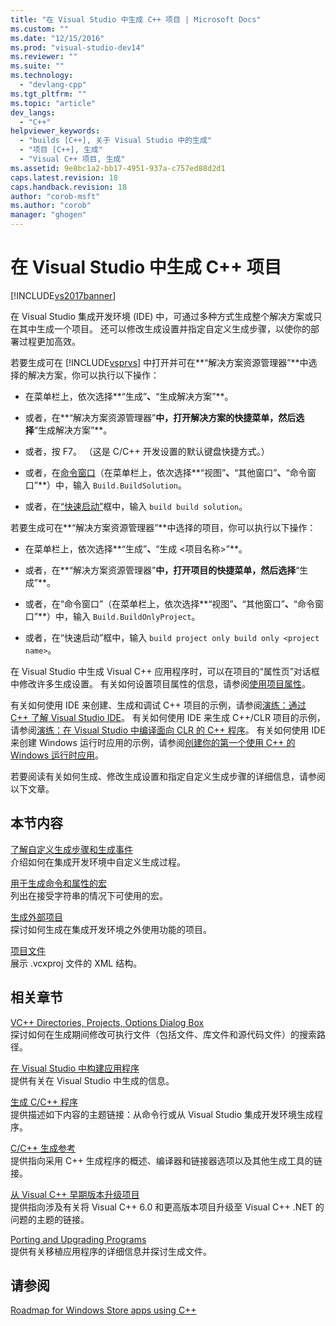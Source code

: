 ```yaml
---
title: "在 Visual Studio 中生成 C++ 项目 | Microsoft Docs"
ms.custom: ""
ms.date: "12/15/2016"
ms.prod: "visual-studio-dev14"
ms.reviewer: ""
ms.suite: ""
ms.technology: 
  - "devlang-cpp"
ms.tgt_pltfrm: ""
ms.topic: "article"
dev_langs: 
  - "C++"
helpviewer_keywords: 
  - "builds [C++], 关于 Visual Studio 中的生成"
  - "项目 [C++], 生成"
  - "Visual C++ 项目, 生成"
ms.assetid: 9e8bc1a2-bb17-4951-937a-c757ed88d2d1
caps.latest.revision: 18
caps.handback.revision: 18
author: "corob-msft"
ms.author: "corob"
manager: "ghogen"
---
```

# 在 Visual Studio 中生成 C++ 项目
[!INCLUDE[vs2017banner](../assembler/inline/includes/vs2017banner.md)]

在 Visual Studio 集成开发环境 \(IDE\) 中，可通过多种方式生成整个解决方案或只在其中生成一个项目。  还可以修改生成设置并指定自定义生成步骤，以使你的部署过程更加高效。  
  
 若要生成可在 [!INCLUDE[vsprvs](../assembler/masm/includes/vsprvs_md.md)] 中打开并可在**“解决方案资源管理器”**中选择的解决方案，你可以执行以下操作：  
  
-   在菜单栏上，依次选择**“生成”**、**“生成解决方案”**。  
  
-   或者，在**“解决方案资源管理器”**中，打开解决方案的快捷菜单，然后选择**“生成解决方案”**。  
  
-   或者，按 F7。  （这是 C\/C\+\+ 开发设置的默认键盘快捷方式。）  
  
-   或者，在[命令窗口](../Topic/Command%20Window.md)（在菜单栏上，依次选择**“视图”**、**“其他窗口”**、**“命令窗口”**）中，输入 `Build.BuildSolution`。  
  
-   或者，在[“快速启动”](../Topic/Quick%20Launch,%20Environment,%20Options%20Dialog%20Box.md)框中，输入 `build build solution`。  
  
 若要生成可在**“解决方案资源管理器”**中选择的项目，你可以执行以下操作：  
  
-   在菜单栏上，依次选择**“生成”**、**“生成 \<项目名称\>”**。  
  
-   或者，在**“解决方案资源管理器”**中，打开项目的快捷菜单，然后选择**“生成”**。  
  
-   或者，在“命令窗口”（在菜单栏上，依次选择**“视图”**、**“其他窗口”**、**“命令窗口”**）中，输入 `Build.BuildOnlyProject`。  
  
-   或者，在“快速启动”框中，输入 `build project only build only <project name>`。  
  
 在 Visual Studio 中生成 Visual C\+\+ 应用程序时，可以在项目的“属性页”对话框中修改许多生成设置。  有关如何设置项目属性的信息，请参阅[使用项目属性](../ide/working-with-project-properties.md)。  
  
 有关如何使用 IDE 来创建、生成和调试 C\+\+ 项目的示例，请参阅[演练：通过 C\+\+ 了解 Visual Studio IDE](../Topic/Getting%20Started%20with%20C++%20in%20Visual%20Studio.md)。  有关如何使用 IDE 来生成 C\+\+\/CLR 项目的示例，请参阅[演练：在 Visual Studio 中编译面向 CLR 的 C\+\+ 程序](../ide/walkthrough-compiling-a-cpp-program-that-targets-the-clr-in-visual-studio.md)。  有关如何使用 IDE 来创建 Windows 运行时应用的示例，请参阅[创建你的第一个使用 C\+\+ 的 Windows 运行时应用](http://msdn.microsoft.com/library/windows/apps/hh974580.aspx)。  
  
 若要阅读有关如何生成、修改生成设置和指定自定义生成步骤的详细信息，请参阅以下文章。  
  
## 本节内容  
 [了解自定义生成步骤和生成事件](../ide/understanding-custom-build-steps-and-build-events.md)  
 介绍如何在集成开发环境中自定义生成过程。  
  
 [用于生成命令和属性的宏](../ide/common-macros-for-build-commands-and-properties.md)  
 列出在接受字符串的情况下可使用的宏。  
  
 [生成外部项目](../ide/building-external-projects.md)  
 探讨如何生成在集成开发环境之外使用功能的项目。  
  
 [项目文件](../ide/project-files.md)  
 展示 .vcxproj 文件的 XML 结构。  
  
## 相关章节  
 [VC\+\+ Directories, Projects, Options Dialog Box](http://msdn.microsoft.com/zh-cn/e027448b-c811-4c3d-8531-4325ad3f6e02)  
 探讨如何在生成期间修改可执行文件（包括文件、库文件和源代码文件）的搜索路径。  
  
 [在 Visual Studio 中构建应用程序](../Topic/Compiling%20and%20Building%20in%20Visual%20Studio.md)  
 提供有关在 Visual Studio 中生成的信息。  
  
 [生成 C\/C\+\+ 程序](../build/building-c-cpp-programs.md)  
 提供描述如下内容的主题链接：从命令行或从 Visual Studio 集成开发环境生成程序。  
  
 [C\/C\+\+ 生成参考](../build/reference/c-cpp-building-reference.md)  
 提供指向采用 C\+\+ 生成程序的概述、编译器和链接器选项以及其他生成工具的链接。  
  
 [从 Visual C\+\+ 早期版本升级项目](../porting/upgrading-projects-from-earlier-versions-of-visual-cpp.md)  
 提供指向涉及有关将 Visual C\+\+ 6.0 和更高版本项目升级至 Visual C\+\+ .NET 的问题的主题的链接。  
  
 [Porting and Upgrading Programs](http://msdn.microsoft.com/zh-cn/c36c44b3-5a9b-4bb4-9b7a-469aa770ed00)  
 提供有关移植应用程序的详细信息并探讨生成文件。  
  
## 请参阅  
 [Roadmap for Windows Store apps using C\+\+](http://msdn.microsoft.com/zh-cn/0b71e4a4-5d8a-4a20-b2ec-e40062675ec1)